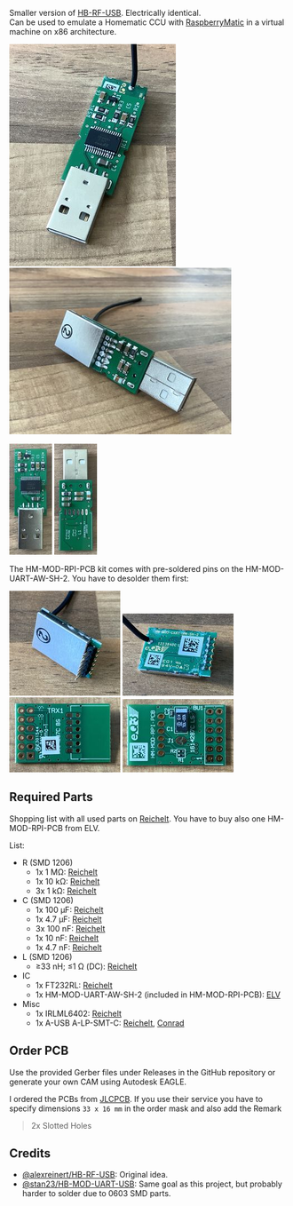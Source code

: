 Smaller version of [HB-RF-USB](https://github.com/alexreinert/PCB). Electrically identical.  
Can be used to emulate a Homematic CCU with [RaspberryMatic](https://github.com/jens-maus/RaspberryMatic) in a virtual machine on x86 architecture.

[![](docs/img/thumbs/top_perspective_400.jpeg)](docs/img/top_perspective.jpeg)
[![](docs/img/thumbs/bottom_perspective_400.jpeg)](docs/img/bottom_perspective.jpeg)

[![](docs/img/thumbs/top_200.jpeg)](docs/img/top.jpeg)
[![](docs/img/thumbs/bottom_200.jpeg)](docs/img/bottom.jpeg)

The HM-MOD-RPI-PCB kit comes with pre-soldered pins on the HM-MOD-UART-AW-SH-2. You have to desolder them first:

[![](docs/img/thumbs/HM-MOD-UART-AW-SH-2_top_200.jpeg)](docs/img/HM-MOD-UART-AW-SH-2_bottom.jpeg)
[![](docs/img/thumbs/HM-MOD-UART-AW-SH-2_bottom_200.jpeg)](docs/img/HM-MOD-UART-AW-SH-2_top.jpeg)  
[![](docs/img/thumbs/HM-MOD-RPI-PCB_bottom_200.jpeg)](docs/img/HM-MOD-RPI-PCB_bottom.jpeg)
[![](docs/img/thumbs/HM-MOD-RPI-PCB_top_200.jpeg)](docs/img/HM-MOD-RPI-PCB_top.jpeg)

## Required Parts

Shopping list with all used parts on [Reichelt](https://www.reichelt.de/my/1737625). You have to buy also one HM-MOD-RPI-PCB from ELV.

List:

- R (SMD 1206)
    - 1x 1 MΩ: [Reichelt](https://www.reichelt.de/smd-widerstand-1206-1-0-mohm-250-mw-1-rnd-1206-1-1m-p183429.html?&trstct=pol_0&nbc=1)
    - 1x 10 kΩ: [Reichelt](https://www.reichelt.de/smd-widerstand-1206-10-kohm-250-mw-1-rnd-1206-1-10k-p183394.html?&trstct=pol_0&nbc=1)
    - 3x 1 kΩ: [Reichelt](https://www.reichelt.de/smd-widerstand-1206-1-0-kohm-250-mw-1-rnd-1206-1-1-0k-p183379.html?&trstct=pol_2&nbc=1)
- C (SMD 1206)
    - 1x 100 µF: [Reichelt](https://www.reichelt.de/smd-vielschichtkondensator-g1206-100-f-6-3v-x5r-g1206-100-6-p89744.html?&trstct=pol_0&nbc=1)
    - 1x 4.7 µF: [Reichelt](https://www.reichelt.de/smd-kerko-1206-4-7-f-50-v-10-mlcc-rnd-1501206b475k-p254230.html?&trstct=pol_0&nbc=1)
    - 3x 100 nF: [Reichelt](https://www.reichelt.de/vielschicht-kerko-100nf-50v-125-c-kem-x7r1206b100n-p207152.html?&nbc=1)
    - 1x 10 nF: [Reichelt](https://www.reichelt.de/vielschicht-kerko-10nf-50v-125-c-kem-x7r1206b10n-p207144.html?&trstct=pol_3&nbc=1)
    - 1x 4.7 nF: [Reichelt](https://www.reichelt.de/vielschicht-kerko-4-7nf-50v-125-c-kem-x7r1206-4-7n-p207141.html?&trstct=pol_5&nbc=1)
- L (SMD 1206)
    - ≥33 nH; ≤1 Ω (DC): [Reichelt](https://www.reichelt.de/smd-induktivitaet-1206-keramik-220n-l-1206as-220n-p72972.html?&trstct=pol_11&nbc=1)
- IC
    - 1x FT232RL: [Reichelt](https://www.reichelt.de/rs232-interface-bruecke-usb-zu-uart-ssop-28-ft-232-rl-p64399.html?&nbc=1)
    - 1x HM-MOD-UART-AW-SH-2 (included in HM-MOD-RPI-PCB): [ELV](https://de.elv.com/elv-homematic-komplettbausatz-funkmodul-fuer-raspberry-pi-hm-mod-rpi-pcb-fuer-smart-home-hausautomation-142141)
- Misc
    - 1x IRLML6402: [Reichelt](https://www.reichelt.de/mosfet-p-ch-20v-3-7a-1-3w-sot-23-irlml-6402-p108743.html?&nbc=1)
    - 1x A-USB A-LP-SMT-C: [Reichelt](https://www.reichelt.de/usb-einbaustecker-serie-a-gerade-180-vers-usb-agf-p52008.html?&nbc=1), [Conrad](https://www.conrad.de/de/p/usb-stecker-ultra-flach-stecker-einbau-a-usb-a-lp-smt-c-usb-a-smt-assmann-wsw-inhalt-1-st-741461.html)

## Order PCB

Use the provided Gerber files under Releases in the GitHub repository or generate your own CAM using Autodesk EAGLE.

I ordered the PCBs from [JLCPCB](https://jlcpcb.com). If you use their service you have to specify dimensions `33 x 16 mm` in the order mask and also add the Remark

> 2x Slotted Holes


## Credits

- [@alexreinert/HB-RF-USB](https://github.com/alexreinert/PCB): Original idea.
- [@stan23/HB-MOD-UART-USB](https://github.com/stan23/myPCBs/tree/master/HB-MOD-UART-USB): Same goal as this project, but probably harder to solder due to 0603 SMD parts.